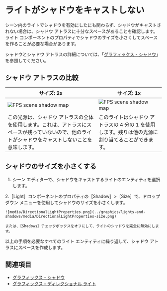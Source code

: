 # ライトがシャドウをキャストしない

シーン内のライトでシャドウを有効にしたにも関わらず、シャドウがキャストされない場合は、シャドウ アトラスに十分なスペースがあることを確認します。ライト コンポーネントのプロパティでシャドウのサイズを小さくしてスペースを作ることが必要な場合があります。

シャドウとシャドウ アトラスの詳細については、「[グラフィックス - シャドウ](../graphics/lights-and-shadows/shadows.md)」を参照してください。

## シャドウ アトラスの比較

| サイズ: 2x     | サイズ: 1x
| ---------------------------------------------------------------- | -------------------------------------------------------------
| ![FPS scene shadow map](../graphics/lights-and-shadows/media/shadow-atlas-2x.png)               | ![FPS scene shadow map](../graphics/lights-and-shadows/media/shadow-atlas-1x.png)
| この光源は、シャドウ アトラスの全体を使用します。これは、アトラスにスペースが残っていないので、他のライトがシャドウをキャストしないことを意味します。| このライトはシャドウ アトラスの 4 分の 1 を使用します。残りは他の光源に割り当てることができます。

## シャドウのサイズを小さくする

1. シーン エディターで、シャドウをキャストするライトのエンティティを選択します。

2.［Light］コンポーネントのプロパティの［Shadow］>［Size］で、ドロップダウン メニューを使用してシャドウのサイズを小さくします。

    ![media/DirectionalLightProperties.png](../graphics/lights-and-shadows/media/DirectionalLightProperties-size.png)

    または、［Shadows］チェックボックスをオフにして、ライトのシャドウを完全に無効にします。

以上の手順を必要なすべてのライト エンティティに繰り返して、シャドウ アトラスにスペースを作成します。

## 関連項目

* [グラフィックス - シャドウ](../graphics/lights-and-shadows/shadows.md)
* [グラフィックス - ディレクショナル ライト](../graphics/lights-and-shadows/directional-lights.md)
